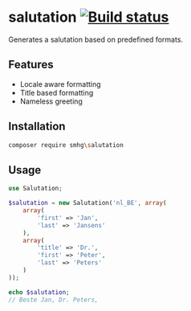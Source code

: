 salutation [![Build status](https://api.travis-ci.org/smhg/salutation-php.png)](https://travis-ci.org/smhg/salutation-php)
=============
Generates a salutation based on predefined formats.

## Features
* Locale aware formatting
* Title based formatting
* Nameless greeting

## Installation
```bash
composer require smhg\salutation
```

## Usage
```php
use Salutation;

$salutation = new Salutation('nl_BE', array(
	array(
		'first' => 'Jan',
		'last' => 'Jansens'
	),
	array(
		'title' => 'Dr.',
		'first' => 'Peter',
		'last' => 'Peters'
	)
));

echo $salutation;
// Beste Jan, Dr. Peters,
```